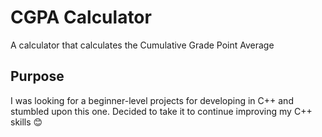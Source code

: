 # CGPA Calculator

A calculator that calculates the Cumulative Grade Point Average

## Purpose

I was looking for a beginner-level projects for developing in C++ 
and stumbled upon this one. Decided to take it to continue improving my C++ skills 😊

